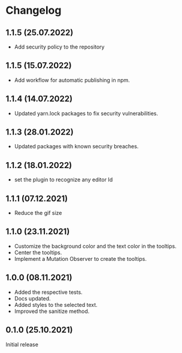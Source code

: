 # Changelog

## 1.1.5 (25.07.2022)

- Add security policy to the repository

## 1.1.5 (15.07.2022)
* Add workflow for automatic publishing in npm.

## 1.1.4 (14.07.2022)
* Updated yarn.lock packages to fix security vulnerabilities.

## 1.1.3 (28.01.2022)
* Updated packages with known security breaches.

## 1.1.2 (18.01.2022)
* set the plugin to recognize any editor Id

## 1.1.1 (07.12.2021)
* Reduce the gif size

## 1.1.0 (23.11.2021)

* Customize the background color and the text color in the tooltips.
* Center the tooltips.
* Implement a Mutation Observer to create the tooltips.

## 1.0.0 (08.11.2021)

* Added the respective tests.
* Docs updated.
* Added styles to the selected text.
* Improved the sanitize method.

## 0.1.0 (25.10.2021)

Initial release
